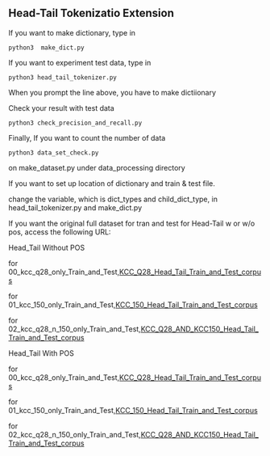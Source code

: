 ## Head-Tail Tokenizatio Extension 


If you want to make dictionary, type in 

```
python3  make_dict.py
```

If you want to experiment test data, type in 

```
python3 head_tail_tokenizer.py
```

When you prompt the line above, you have to make dictiionary 


Check your result with test data

```
python3 check_precision_and_recall.py
```


Finally, If you want to count the number of data 


```
python3 data_set_check.py
```

on make_dataset.py under data_processing directory 


If you want to set up location of dictionary and train & test file. 

change the variable, which is dict_types and child_dict_type, in head_tail_tokenizer.py and make_dict.py 

If you want the original full dataset for tran and test for Head-Tail w or w/o pos, access the following URL:

Head_Tail Without POS 
  
  for 00_kcc_q28_only_Train_and_Test,[KCC_Q28_Head_Tail_Train_and_Test_corpus](https://drive.google.com/file/d/1EazZ1Ucn0y7Mg4ZKA6-4rtfgBVtXgjPw/view?usp=sharing)

  for 01_kcc_150_only_Train_and_Test,[KCC_150_Head_Tail_Train_and_Test_corpus](https://drive.google.com/file/d/1DHY-FXWKffquE6NsvzIGmi2VWEASoPPs/view?usp=sharing)
  
  for 02_kcc_q28_n_150_only_Train_and_Test,[KCC_Q28_AND_KCC150_Head_Tail_Train_and_Test_corpus](https://drive.google.com/file/d/1JVee3VOg7P7sXpvQDMma_G_D1xfLi-5v/view?usp=sharing)


Head_Tail With POS 
  
  for 00_kcc_q28_only_Train_and_Test,[KCC_Q28_Head_Tail_Train_and_Test_corpus](https://drive.google.com/file/d/1unJox73bQB72hfoiZi5nbvQ3LX4VpZub/view?usp=sharing)

  for 01_kcc_150_only_Train_and_Test,[KCC_150_Head_Tail_Train_and_Test_corpus](https://drive.google.com/file/d/1Arf2-jgTnhHC0JPaU7mz-FODsjP4CdgA/view?usp=sharing)
  
  for 02_kcc_q28_n_150_only_Train_and_Test,[KCC_Q28_AND_KCC150_Head_Tail_Train_and_Test_corpus](https://drive.google.com/file/d/12DTGoqQWsosRXeWjicQgn9t-wnWdg6t4/view?usp=sharing)
